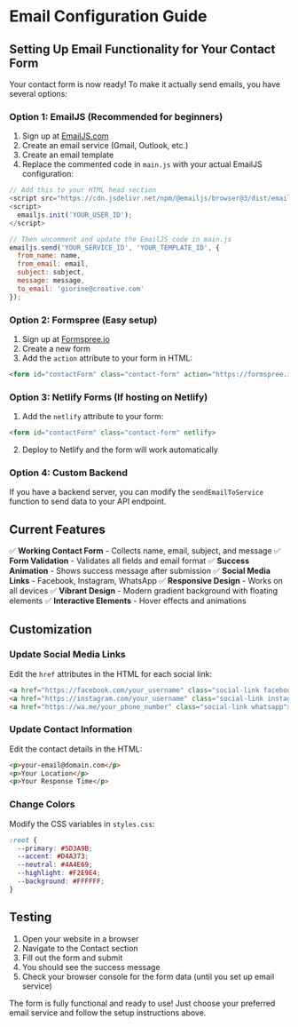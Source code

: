 # Email Configuration Guide

## Setting Up Email Functionality for Your Contact Form

Your contact form is now ready! To make it actually send emails, you have several options:

### Option 1: EmailJS (Recommended for beginners)
1. Sign up at [EmailJS.com](https://www.emailjs.com/)
2. Create an email service (Gmail, Outlook, etc.)
3. Create an email template
4. Replace the commented code in `main.js` with your actual EmailJS configuration:

```javascript
// Add this to your HTML head section
<script src="https://cdn.jsdelivr.net/npm/@emailjs/browser@3/dist/email.min.js"></script>
<script>
  emailjs.init('YOUR_USER_ID');
</script>

// Then uncomment and update the EmailJS code in main.js
emailjs.send('YOUR_SERVICE_ID', 'YOUR_TEMPLATE_ID', {
  from_name: name,
  from_email: email,
  subject: subject,
  message: message,
  to_email: 'giorine@creative.com'
});
```

### Option 2: Formspree (Easy setup)
1. Sign up at [Formspree.io](https://formspree.io/)
2. Create a new form
3. Add the `action` attribute to your form in HTML:

```html
<form id="contactForm" class="contact-form" action="https://formspree.io/f/YOUR_FORM_ID" method="POST">
```

### Option 3: Netlify Forms (If hosting on Netlify)
1. Add the `netlify` attribute to your form:

```html
<form id="contactForm" class="contact-form" netlify>
```

2. Deploy to Netlify and the form will work automatically

### Option 4: Custom Backend
If you have a backend server, you can modify the `sendEmailToService` function to send data to your API endpoint.

## Current Features

✅ **Working Contact Form** - Collects name, email, subject, and message
✅ **Form Validation** - Validates all fields and email format
✅ **Success Animation** - Shows success message after submission
✅ **Social Media Links** - Facebook, Instagram, WhatsApp
✅ **Responsive Design** - Works on all devices
✅ **Vibrant Design** - Modern gradient background with floating elements
✅ **Interactive Elements** - Hover effects and animations

## Customization

### Update Social Media Links
Edit the `href` attributes in the HTML for each social link:

```html
<a href="https://facebook.com/your_username" class="social-link facebook">
<a href="https://instagram.com/your_username" class="social-link instagram">
<a href="https://wa.me/your_phone_number" class="social-link whatsapp">
```

### Update Contact Information
Edit the contact details in the HTML:

```html
<p>your-email@domain.com</p>
<p>Your Location</p>
<p>Your Response Time</p>
```

### Change Colors
Modify the CSS variables in `styles.css`:

```css
:root {
  --primary: #5D3A9B;
  --accent: #D4A373;
  --neutral: #4A4E69;
  --highlight: #F2E9E4;
  --background: #FFFFFF;
}
```

## Testing

1. Open your website in a browser
2. Navigate to the Contact section
3. Fill out the form and submit
4. You should see the success message
5. Check your browser console for the form data (until you set up email service)

The form is fully functional and ready to use! Just choose your preferred email service and follow the setup instructions above.
